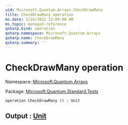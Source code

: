 ```yaml
---
uid: Microsoft.Quantum.Arrays.CheckDrawMany
title: CheckDrawMany operation
ms.date: 3/24/2021 12:00:00 AM
ms.topic: managed-reference
qsharp.kind: operation
qsharp.namespace: Microsoft.Quantum.Arrays
qsharp.name: CheckDrawMany
qsharp.summary: ''
---
```


# CheckDrawMany operation

Namespace: [Microsoft.Quantum.Arrays](xref:Microsoft.Quantum.Arrays)

Package: [Microsoft.Quantum.Standard.Tests](https://nuget.org/packages/Microsoft.Quantum.Standard.Tests)




```qsharp
operation CheckDrawMany () : Unit
```


## Output : [Unit](xref:microsoft.quantum.lang-ref.unit)

